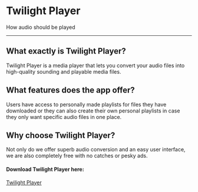 
# Twilight Player  
  
How audio should be played

---------------


## What exactly is Twilight Player? 

Twilight Player is a media player that lets you convert your audio files into high-quality sounding and playable media files.  

## What features does the app offer?

Users have access to personally made playlists for files they have downloaded or they can also create their own personal playlists in case they only want specific audio files in one place.

## Why choose Twilight Player?

Not only do we offer superb audio conversion and an easy user interface, we are also completely free with no catches or pesky ads. 

#### Download Twilight Player here:
<a href="">Twilight Player</a>
